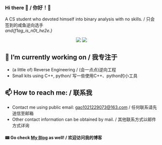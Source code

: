### Hi there 👋 / 你好！👋
  
A CS student who devoted himself into binary analysis with no skills.  / 只会签到的咸鱼逆向选手  
*and{f1ag_is_n0t_he2e.}*

<p align="center">
  <img src ="https://github-readme-stats.vercel.app/api?username=Holit&show_icons=true&hide_border=true&count_private=true">
  <img src ="https://github-readme-stats.vercel.app/api/top-langs/?username=Holit&layout=compact&hide_border=true&langs_count=4&include_all_commits=true&count_private=true">
</p>

## 🔭 I’m currently working on / 我专注于
* (a little of) Reverse Engineering / (会一点点)逆向工程
* Small kits using C++, python/ 写一些使用C++、python的小工具

## 📫 How to reach me: / 联系我
* Contact me using public email: [gao1021229073@163.com](mailto:gao1021229073@163.com)  / 任何联系请先送信至邮箱
* Other contact information can be obtained by mail. / 其他联系方式以邮件方式详询  

#### 📟 Go check [My Blog](https://www.cnblogs.com/hed10ne) as well! / 欢迎访问我的博客
